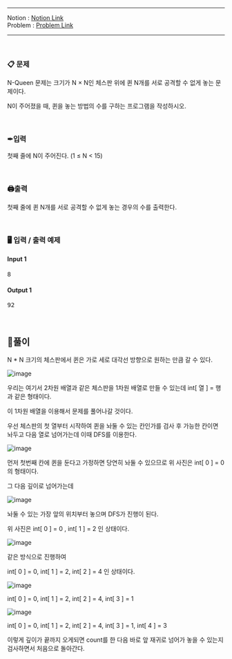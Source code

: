 
***
Notion : [Notion Link](https://west-pineapple-c4d.notion.site/N-Queen-d65e2625e2574f8aa02ca9c3bafbb978)  
Problem : [Problem Link](https://www.acmicpc.net/problem/9663)
***



<br/>

### 📋 문제

N-Queen 문제는 크기가 N × N인 체스판 위에 퀸 N개를 서로 공격할 수 없게 놓는 문제이다.  

N이 주어졌을 때, 퀸을 놓는 방법의 수를 구하는 프로그램을 작성하시오.  

<br/>

### ✒입력

첫째 줄에 N이 주어진다. (1 ≤ N < 15)  

<br/>

### 🖨출력

첫째 줄에 퀸 N개를 서로 공격할 수 없게 놓는 경우의 수를 출력한다.  

<br/>

### 🖥 입력 / 출력 예제

#### Input 1
<pre>
8
</pre>

#### Output 1
<pre>
92
</pre>

<br/>

## 🌈풀이

N * N 크기의 체스판에서 퀸은 가로 세로 대각선 방향으로 원하는 만큼 갈 수 있다.  

![image](https://user-images.githubusercontent.com/97273652/175294399-12de1924-0632-4573-bc74-ae6e06d1a5a2.png)

우리는 여기서 2차원 배열과 같은 체스판을 1차원 배열로 만들 수 있는데  int[ 열 ] = 행  과 같은 형태이다.  

이 1차원 배열을 이용해서 문제를 풀어나갈 것이다.  

우선 체스판의 첫 열부터 시작하여 퀸을 놔둘 수 있는 칸인가를 검사 후 가능한 칸이면 놔두고 다음 열로 넘어가는데 이때 DFS를 이용한다.  

![image](https://user-images.githubusercontent.com/97273652/175294415-a2b82108-3ab4-4627-bce0-a4e8023a1d81.png)

먼저 첫번째 칸에 퀸을 둔다고 가정하면 당연히 놔둘 수 있으므로 위 사진은 int[ 0 ] = 0 의 형태이다.  

그 다음 깊이로 넘어가는데  

![image](https://user-images.githubusercontent.com/97273652/175294431-b95c7f3a-a4de-46a5-9f76-6743bb43df3c.png)

놔둘 수 있는 가장 앞의 위치부터 놓으며 DFS가 진행이 된다.  

위 사진은 int[ 0 ] = 0 , int[ 1 ] = 2 인 상태이다.  

![image](https://user-images.githubusercontent.com/97273652/175294438-8f906ad4-7cca-48a2-b302-36908720fe1e.png)  

같은 방식으로 진행하여   

int[ 0 ] = 0, int[ 1 ] = 2, int[ 2 ] = 4 인 상태이다.  

![image](https://user-images.githubusercontent.com/97273652/175294457-127a3583-25e0-4bd1-a471-01d6d4f1b255.png)

int[ 0 ] = 0, int[ 1 ] = 2, int[ 2 ] = 4, int[ 3 ] = 1  

![image](https://user-images.githubusercontent.com/97273652/175294469-435bd64e-2152-4997-b75c-0e8fd8a6137e.png)

int[ 0 ] = 0, int[ 1 ] = 2, int[ 2 ] = 4, int[ 3 ] = 1, int[ 4 ] = 3  

이렇게 깊이가 끝까지 오게되면 count를 한 다음 바로 앞 재귀로 넘어가 놓을 수 있는지 검사하면서 처음으로 돌아간다.  
